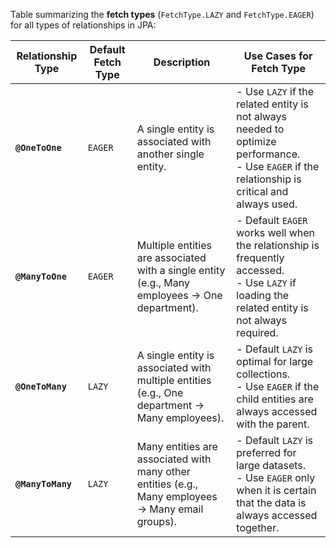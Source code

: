 Table summarizing the **fetch types** (`FetchType.LAZY` and `FetchType.EAGER`) for all types of relationships in JPA:

| **Relationship Type**       | **Default Fetch Type** | **Description**                                                                                                                                                             | **Use Cases for Fetch Type**                                                                                                                  |
|------------------------------|------------------------|-----------------------------------------------------------------------------------------------------------------------------------------------------------------------------|------------------------------------------------------------------------------------------------------------------------------------------------|
| **`@OneToOne`**              | `EAGER`               | A single entity is associated with another single entity.                                                                                                                   | - Use `LAZY` if the related entity is not always needed to optimize performance. <br>- Use `EAGER` if the relationship is critical and always used. |
| **`@ManyToOne`**             | `EAGER`               | Multiple entities are associated with a single entity (e.g., Many employees -> One department).                                                                              | - Default `EAGER` works well when the relationship is frequently accessed.<br>- Use `LAZY` if loading the related entity is not always required.    |
| **`@OneToMany`**             | `LAZY`                | A single entity is associated with multiple entities (e.g., One department -> Many employees).                                                                              | - Default `LAZY` is optimal for large collections.<br>- Use `EAGER` if the child entities are always accessed with the parent.                     |
| **`@ManyToMany`**            | `LAZY`                | Many entities are associated with many other entities (e.g., Many employees -> Many email groups).                                                                          | - Default `LAZY` is preferred for large datasets.<br>- Use `EAGER` only when it is certain that the data is always accessed together.              |

